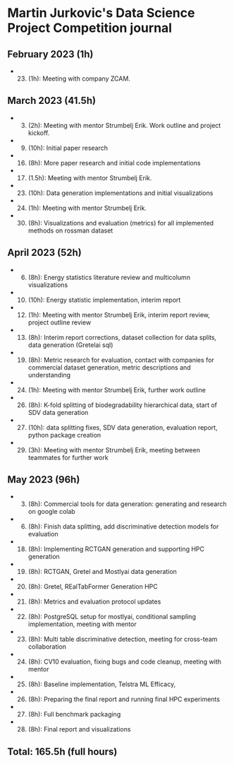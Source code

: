 # Martin Jurkovic's Data Science Project Competition journal

## February 2023 (1h)
* 23. (1h): Meeting with company ZCAM. 

## March 2023 (41.5h)
* 3. (2h): Meeting with mentor Strumbelj Erik. Work outline and project kickoff.
* 9. (10h): Initial paper research
* 16. (8h): More paper research and initial code implementations
* 17. (1.5h): Meeting with mentor Strumbelj Erik.
* 23. (10h): Data generation implementations and initial visualizations
* 24. (1h): Meeting with mentor Strumbelj Erik.
* 30. (8h): Visualizations and evaluation (metrics) for all implemented methods on rossman dataset

## April 2023 (52h)
* 6. (8h): Energy statistics literature review and multicolumn visualizations
* 10. (10h): Energy statistic implementation, interim report
* 12. (1h): Meeting with mentor Strumbelj Erik, interim report review, project outline review
* 13. (8h): Interim report corrections, dataset collection for data splits, data generation (Gretelai sql)
* 19. (8h): Metric research for evaluation, contact with companies for commercial dataset generation, metric descriptions and understanding
* 24. (1h): Meeting with mentor Strumbelj Erik, further work outline
* 26. (8h): K-fold splitting of biodegradability hierarchical data, start of SDV data generation
* 27. (10h): data splitting fixes, SDV data generation, evaluation report, python package creation
* 29. (3h): Meeting with mentor Strumbelj Erik, meeting between teammates for further work

## May 2023 (96h)
* 3. (8h): Commercial tools for data generation: generating and research on google colab
* 6. (8h): Finish data splitting, add discriminative detection models for evaluation
* 18. (8h): Implementing RCTGAN generation and supporting HPC generation
* 19. (8h): RCTGAN, Gretel and Mostlyai data generation
* 20. (8h): Gretel, REalTabFormer Generation HPC
* 21. (8h): Metrics and evaluation protocol updates
* 22. (8h): PostgreSQL setup for mostlyai, conditional sampling implementation, meeting with mentor
* 23. (8h): Multi table discriminative detection, meeting for cross-team collaboration
* 24. (8h): CV10 evaluation, fixing bugs and code cleanup, meeting with mentor
* 25. (8h): Baseline implementation, Telstra ML Efficacy,
* 26. (8h): Preparing the final report and running final HPC experiments
* 27. (8h): Full benchmark packaging
* 28. (8h): Final report and visualizations

## Total: 165.5h (full hours)
